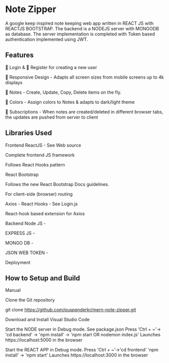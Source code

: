 
# Note Zipper

A google keep inspired note keeping web app written in REACT JS with REACTJS BOOTSTRAP.
The backend is a NODEJS server with MONGODB as database.
The server implementation is completed with Token based authentication implemented using JWT.


## Features

🔐 Login & 🔏 Register for creating a new user

📲 Responsive Design - Adapts all screen sizes from mobile screens up to 4k displays

📝 Notes - Create, Update, Copy, Delete items on the fly.

🚥 Colors - Assign colors to Notes & adapts to dark/light theme

🔗 Subscriptions - When notes are created/deleted in different browser tabs, the updates are pushed from server to client
## Libraries Used

Frontend
ReactJS - See Web source

Complete frontend JS framework

Follows React Hooks pattern

React Bootstrap 

Follows the new React Bootstrap Docs guidelines.

For client-side (browser) routing

Axios - React Hooks - See Login.js

React-hook based extension for Axios

Backend
Node JS - 

EXPRESS JS - 

MONGO DB - 

JSON WEB TOKEN - 

Deployment

## How to Setup and Build

Manual

Clone the Git repository

git clone https://github.com/puspenderkr/mern-note-zipper.git

Download and Install Visual Studio Code

Start the NODE server in Debug mode. See package.json
Press 'Ctrl + ~'-> 'cd backend' -> 'npm install' -> 'npm start OR nodemon index.js'
Launches https://localhost:5000 in the browser

Start the REACT APP in Debug mode.
Press 'Ctrl + ~'->'cd frontend' 'npm install' -> 'npm start'
Launches https://localhost:3000 in the browser
